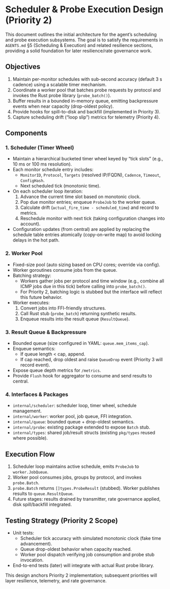 # Scheduler & Probe Execution Design (Priority 2)

This document outlines the initial architecture for the agent’s scheduling and probe execution subsystems. The goal is to satisfy the requirements in `AGENTS.md` §5 (Scheduling & Execution) and related resilience sections, providing a solid foundation for later resilience/rate governance work.

## Objectives
1. Maintain per-monitor schedules with sub-second accuracy (default 3 s cadence) using a scalable timer mechanism.
2. Coordinate a worker pool that batches probe requests by protocol and invokes the Rust probe library (`probe_batch()`).
3. Buffer results in a bounded in-memory queue, emitting backpressure events when near capacity (drop-oldest policy).
4. Provide hooks for spill-to-disk and backfill (implemented in Priority 3).
5. Capture scheduling drift (“loop slip”) metrics for telemetry (Priority 4).

## Components

### 1. Scheduler (Timer Wheel)
- Maintain a hierarchical bucketed timer wheel keyed by “tick slots” (e.g., 10 ms or 100 ms resolution).
- Each monitor schedule entry includes:
  - `MonitorID`, `Protocol`, `Targets` (resolved IP/FQDN), `Cadence`, `Timeout`, `ConfigHash`.
  - Next scheduled tick (monotonic time).
- On each scheduler loop iteration:
  1. Advance the current time slot based on monotonic clock.
  2. Pop due monitor entries; enqueue `ProbeJob` to the worker queue.
  3. Calculate drift (`actual_fire_time - scheduled_time`) and record to metrics.
  4. Reschedule monitor with next tick (taking configuration changes into account).
- Configuration updates (from central) are applied by replacing the schedule table entries atomically (copy-on-write map) to avoid locking delays in the hot path.

### 2. Worker Pool
- Fixed-size pool (auto sizing based on CPU cores; override via config).
- Worker goroutines consume jobs from the queue.
- Batching strategy:
  - Workers gather jobs per protocol and time window (e.g., combine all ICMP jobs due in this tick) before calling into `probe_batch()`.
  - For Priority 2, batching logic is stubbed but the interface will reflect this future behavior.
- Worker executes:
  1. Convert jobs into FFI-friendly structures.
  2. Call Rust stub (`probe_batch`) returning synthetic results.
  3. Enqueue results into the result queue (`ResultQueue`).

### 3. Result Queue & Backpressure
- Bounded queue (size configured in YAML: `queue.mem_items_cap`).
- Enqueue semantics:
  - If queue length < cap, append.
  - If cap reached, drop oldest and raise `QueueDrop` event (Priority 3 will record event).
- Expose queue depth metrics for `/metrics`.
- Provide `Flush` hook for aggregator to consume and send results to central.

### 4. Interfaces & Packages
- `internal/scheduler`: scheduler loop, timer wheel, schedule management.
- `internal/worker`: worker pool, job queue, FFI integration.
- `internal/queue`: bounded queue + drop-oldest semantics.
- `internal/probe`: existing package extended to expose `Batch` stub.
- `internal/types`: shared job/result structs (existing `pkg/types` reused where possible).

## Execution Flow
1. Scheduler loop maintains active schedule, emits `ProbeJob` to `worker.JobQueue`.
2. Worker pool consumes jobs, groups by protocol, and invokes `probe.Batch`.
3. `probe.Batch` returns `[]types.ProbeResult` (stubbed). Worker publishes results to `queue.ResultQueue`.
4. Future stages: results drained by transmitter, rate governance applied, disk spill/backfill integrated.

## Testing Strategy (Priority 2 Scope)
- Unit tests:
  - Scheduler tick accuracy with simulated monotonic clock (fake time advancement).
  - Queue drop-oldest behavior when capacity reached.
  - Worker pool dispatch verifying job consumption and probe stub invocation.
- End-to-end tests (later) will integrate with actual Rust probe library.

This design anchors Priority 2 implementation; subsequent priorities will layer resilience, telemetry, and rate governance.
